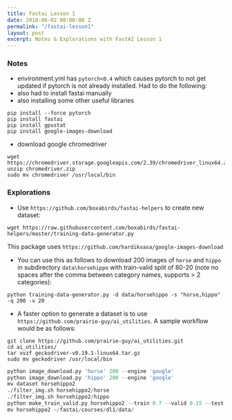 ```yaml
---
title: Fastai Lesson 1
date: 2018-06-02 00:00:00 Z
permalink: "/fastai-lesson1"
layout: post
excerpt: Notes & Explorations with FastAI Lesson 1
---
```


### Notes
* environment.yml has `pytorch<0.4` which causes pytorch to not get updated if pytorch is not already installed. Had to do the following:
* also had to install fastai manually
* also installing some other useful libraries
```
pip install --force pytorch
pip install fastai
pip install gpustat
pip install google-images-download
```
* download google chromedriver
```
wget https://chromedriver.storage.googleapis.com/2.39/chromedriver_linux64.zip
unzip chromedriver.zip
sudo mv chromedriver /usr/local/bin
```

### Explorations
* Use `https://github.com/boxabirds/fastai-helpers` to create new dataset:

```
wget https://raw.githubusercontent.com/boxabirds/fastai-helpers/master/training-data-generator.py
```
This package uses `https://github.com/hardikvasa/google-images-download`

* You can use this as follows to download 200 images of `horse` and `hippo` in subdirectory `data\horsehippo` with train-valid split of 80-20 (note no spaces after the comma between category names, supports > 2 categories):
 
```python training-data-generator.py -d data/horsehippo -s "horse,hippo" -q 200 -v 20```

* A faster option to generate a dataset is to use `https://github.com/prairie-guy/ai_utilities`. A sample workflow would be as follows: 
```
git clone https://github.com/prairie-guy/ai_utilities.git
cd ai_utilities/
tar xvzf geckodriver-v0.19.1-linux64.tar.gz
sudo mv geckodriver /usr/local/bin
```

```python
python image_download.py 'horse' 200 --engine 'google'
python image_download.py 'hippo' 200 --engine 'google'
mv dataset horsehippo2
./filter_img.sh horsehippo2/horse
./filter_img.sh horsehippo2/hippo
python make_train_valid.py horsehippo2 --train 0.7 --valid 0.15 --test 0.15
mv horsehippo2 ~/fastai/courses/dl1/data/
``` 